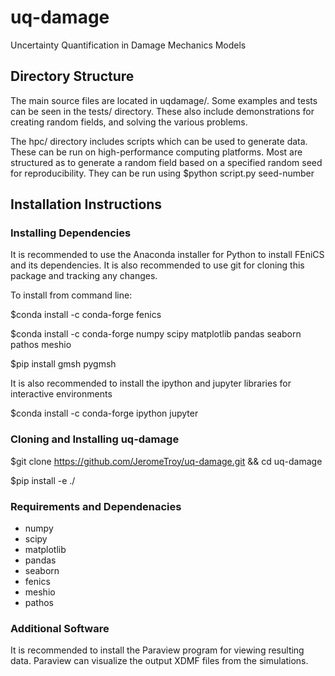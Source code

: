 # uq-damage
Uncertainty Quantification in Damage Mechanics Models

## Directory Structure

The main source files are located in uqdamage/. Some examples and tests can be seen in the tests/ directory.  These also include demonstrations for creating random fields, and solving the various problems. 

The hpc/ directory includes scripts which can be used to generate data.  These can be run on high-performance computing platforms.  Most are structured as to generate a random field based on a specified random seed for reproducibility.  They can be run using 
$python script.py seed-number

## Installation Instructions

### Installing Dependencies
It is recommended to use the Anaconda installer for Python to install FEniCS and its dependencies.  It is also recommended to use git for cloning this package and tracking any changes.

To install from command line:

$conda install -c conda-forge fenics

$conda install -c conda-forge numpy scipy matplotlib pandas seaborn pathos meshio

$pip install gmsh pygmsh

It is also recommended to install the ipython and jupyter libraries for interactive environments

$conda install -c conda-forge ipython jupyter

### Cloning and Installing uq-damage

$git clone <https://github.com/JeromeTroy/uq-damage.git> && cd uq-damage

$pip install -e ./

### Requirements and Dependenacies
- numpy
- scipy
- matplotlib
- pandas
- seaborn
- fenics
- meshio
- pathos

### Additional Software

It is recommended to install the Paraview program for viewing resulting data. Paraview can visualize the output XDMF files from the simulations. 